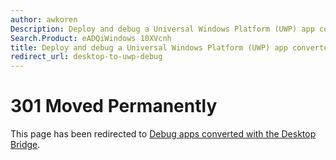 ```yaml
---
author: awkoren
Description: Deploy and debug a Universal Windows Platform (UWP) app converted from a Windows desktop application (Win32, WPF, and Windows Forms) by using the Desktop to UWP Bridge.
Search.Product: eADQiWindows 10XVcnh
title: Deploy and debug a Universal Windows Platform (UWP) app converted from a Windows desktop application
redirect_url: desktop-to-uwp-debug
---
```


# 301 Moved Permanently

This page has been redirected to [Debug apps converted with the Desktop Bridge](desktop-to-uwp-debug.md). 